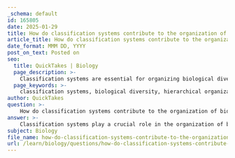 ```yaml
---
_schema: default
id: 165805
date: 2025-01-29
title: How do classification systems contribute to the organization of biological diversity?
article_title: How do classification systems contribute to the organization of biological diversity?
date_format: MMM DD, YYYY
post_on_text: Posted on
seo:
  title: QuickTakes | Biology
  page_description: >-
    Classification systems are essential for organizing biological diversity, facilitating the identification of organisms, understanding evolutionary relationships, aiding research, informing conservation strategies, and integrating various biological disciplines.
  page_keywords: >-
    classification systems, biological diversity, hierarchical organization, Linnaean taxonomy, identification, nomenclature, evolutionary relationships, phylogenetic analysis, research facilitation, ecological insights, conservation implications, integration disciplines, biodiversity, ecological roles
author: QuickTakes
question: >-
    How do classification systems contribute to the organization of biological diversity?
answer: >-
    Classification systems play a crucial role in the organization of biological diversity by providing a structured framework for categorizing and understanding the vast array of living organisms. Here are several key contributions of classification systems to biological diversity:\n\n1. **Hierarchical Organization**: Classification systems, such as the Linnaean taxonomy, organize organisms into a hierarchy of categories, from broad groups (like kingdoms) to specific ones (like species). This hierarchical structure allows scientists to systematically study relationships among organisms, facilitating communication and collaboration across various fields of biology.\n\n2. **Identification and Nomenclature**: By establishing a standardized naming system (binomial nomenclature), classification systems help avoid confusion that may arise from common names. For example, the African elephant is classified as *Loxodonta africana*, which provides a unique identifier that is universally recognized among scientists.\n\n3. **Understanding Evolutionary Relationships**: Modern classification often incorporates phylogenetic analysis, which uses molecular techniques to determine evolutionary relationships among organisms. This approach enhances our understanding of how different species are related and how they have evolved over time, contributing to our knowledge of biodiversity.\n\n4. **Facilitating Research and Discovery**: Classification systems enable researchers to categorize and study organisms based on shared characteristics, such as morphology, genetics, and ecological roles. This systematic approach aids in the discovery of new species and the understanding of their ecological niches, which is particularly relevant in fields like parasitology where understanding host-parasite interactions is critical.\n\n5. **Ecological and Environmental Insights**: By classifying organisms according to their ecological roles (e.g., producers, consumers, decomposers), scientists can better understand ecosystem dynamics and the impact of environmental changes on biodiversity. For instance, recognizing the differences between endoparasites and ectoparasites helps in studying their respective roles in ecosystems and their interactions with hosts.\n\n6. **Implications for Conservation**: Classification systems are essential for conservation efforts, as they help identify species at risk of extinction and prioritize conservation strategies. Understanding the diversity of life and the relationships among species is vital for maintaining ecosystem health and resilience.\n\n7. **Integration with Other Biological Disciplines**: Classification systems intersect with various biological disciplines, such as ecology, epidemiology, and genetics. For example, in epidemiology, understanding the classification of parasites can inform disease transmission dynamics and control measures.\n\nIn summary, classification systems are fundamental to organizing biological diversity, enhancing our understanding of relationships among organisms, and providing insights that are crucial for research, conservation, and the management of ecosystems and diseases.
subject: Biology
file_name: how-do-classification-systems-contribute-to-the-organization-of-biological-diversity.md
url: /learn/biology/questions/how-do-classification-systems-contribute-to-the-organization-of-biological-diversity
---
```


&nbsp;
